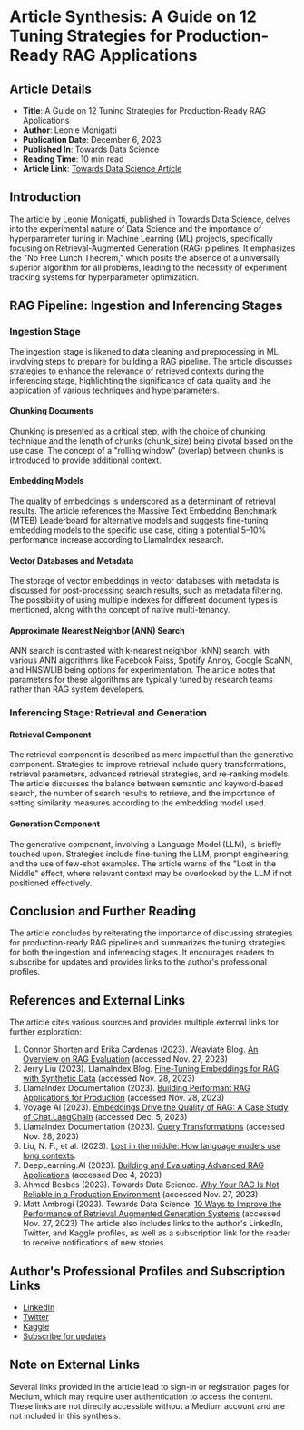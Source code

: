 # Article Synthesis: A Guide on 12 Tuning Strategies for Production-Ready RAG Applications
## Article Details
- **Title**: A Guide on 12 Tuning Strategies for Production-Ready RAG Applications
- **Author**: Leonie Monigatti
- **Publication Date**: December 6, 2023
- **Published In**: Towards Data Science
- **Reading Time**: 10 min read
- **Article Link**: [Towards Data Science Article](https://towardsdatascience.com/a-guide-on-12-tuning-strategies-for-production-ready-rag-applications-7ca646833439)
## Introduction
The article by Leonie Monigatti, published in Towards Data Science, delves into the experimental nature of Data Science and the importance of hyperparameter tuning in Machine Learning (ML) projects, specifically focusing on Retrieval-Augmented Generation (RAG) pipelines. It emphasizes the "No Free Lunch Theorem," which posits the absence of a universally superior algorithm for all problems, leading to the necessity of experiment tracking systems for hyperparameter optimization.
## RAG Pipeline: Ingestion and Inferencing Stages
### Ingestion Stage
The ingestion stage is likened to data cleaning and preprocessing in ML, involving steps to prepare for building a RAG pipeline. The article discusses strategies to enhance the relevance of retrieved contexts during the inferencing stage, highlighting the significance of data quality and the application of various techniques and hyperparameters.
#### Chunking Documents
Chunking is presented as a critical step, with the choice of chunking technique and the length of chunks (chunk_size) being pivotal based on the use case. The concept of a "rolling window" (overlap) between chunks is introduced to provide additional context.
#### Embedding Models
The quality of embeddings is underscored as a determinant of retrieval results. The article references the Massive Text Embedding Benchmark (MTEB) Leaderboard for alternative models and suggests fine-tuning embedding models to the specific use case, citing a potential 5–10% performance increase according to LlamaIndex research.
#### Vector Databases and Metadata
The storage of vector embeddings in vector databases with metadata is discussed for post-processing search results, such as metadata filtering. The possibility of using multiple indexes for different document types is mentioned, along with the concept of native multi-tenancy.
#### Approximate Nearest Neighbor (ANN) Search
ANN search is contrasted with k-nearest neighbor (kNN) search, with various ANN algorithms like Facebook Faiss, Spotify Annoy, Google ScaNN, and HNSWLIB being options for experimentation. The article notes that parameters for these algorithms are typically tuned by research teams rather than RAG system developers.
### Inferencing Stage: Retrieval and Generation
#### Retrieval Component
The retrieval component is described as more impactful than the generative component. Strategies to improve retrieval include query transformations, retrieval parameters, advanced retrieval strategies, and re-ranking models. The article discusses the balance between semantic and keyword-based search, the number of search results to retrieve, and the importance of setting similarity measures according to the embedding model used.
#### Generation Component
The generative component, involving a Language Model (LLM), is briefly touched upon. Strategies include fine-tuning the LLM, prompt engineering, and the use of few-shot examples. The article warns of the "Lost in the Middle" effect, where relevant context may be overlooked by the LLM if not positioned effectively.
## Conclusion and Further Reading
The article concludes by reiterating the importance of discussing strategies for production-ready RAG pipelines and summarizes the tuning strategies for both the ingestion and inferencing stages. It encourages readers to subscribe for updates and provides links to the author's professional profiles.
## References and External Links
The article cites various sources and provides multiple external links for further exploration:
1. Connor Shorten and Erika Cardenas (2023). Weaviate Blog. [An Overview on RAG Evaluation](https://weaviate.io/blog/an-overview-on-rag-evaluation) (accessed Nov. 27, 2023)
2. Jerry Liu (2023). LlamaIndex Blog. [Fine-Tuning Embeddings for RAG with Synthetic Data](https://llamaindex.io/blog/fine-tuning-embeddings-for-rag-with-synthetic-data) (accessed Nov. 28, 2023)
3. LlamaIndex Documentation (2023). [Building Performant RAG Applications for Production](https://llamaindex.io/docs/building-performant-rag-applications-for-production) (accessed Nov. 28, 2023)
4. Voyage AI (2023). [Embeddings Drive the Quality of RAG: A Case Study of Chat.LangChain](https://blog.voyageai.com/2023/10/29/a-case-study-of-chat-langchain/) (accessed Dec. 5, 2023)
5. LlamaIndex Documentation (2023). [Query Transformations](https://llamaindex.io/docs/query-transformations) (accessed Nov. 28, 2023)
6. Liu, N. F., et al. (2023). [Lost in the middle: How language models use long contexts](https://arxiv.org/abs/2307.03172).
7. DeepLearning.AI (2023). [Building and Evaluating Advanced RAG Applications](https://www.deeplearning.ai/building-and-evaluating-advanced-rag-applications) (accessed Dec 4, 2023)
8. Ahmed Besbes (2023). Towards Data Science. [Why Your RAG Is Not Reliable in a Production Environment](https://towardsdatascience.com/why-your-rag-is-not-reliable-in-a-production-environment) (accessed Nov. 27, 2023)
9. Matt Ambrogi (2023). Towards Data Science. [10 Ways to Improve the Performance of Retrieval Augmented Generation Systems](https://towardsdatascience.com/10-ways-to-improve-the-performance-of-retrieval-augmented-generation-systems) (accessed Nov. 27, 2023)
The article also includes links to the author's LinkedIn, Twitter, and Kaggle profiles, as well as a subscription link for the reader to receive notifications of new stories.
## Author's Professional Profiles and Subscription Links
- [LinkedIn](http://linkedin.com/in/804250ab)
- [Twitter](https://twitter.com/LeonieMonigatti)
- [Kaggle](https://www.kaggle.com/leonieMonigatti)
- [Subscribe for updates](https://medium.com/m/signin?actionUrl=https%3A%2F%2Fmedium.com%2F_%2Fsubscribe%2Fuser%2F3a38da70d8dc&operation=register&redirect=https%3A%2F%2Ftowardsdatascience.com%2Fa-guide-on-12-tuning-strategies-for-production-ready-rag-applications-7ca646833439&user=Leonie+Monigatti&userId=3a38da70d8dc&source=post_page-3a38da70d8dc----7ca646833439---------------------follow_profile-----------)
## Note on External Links
Several links provided in the article lead to sign-in or registration pages for Medium, which may require user authentication to access the content. These links are not directly accessible without a Medium account and are not included in this synthesis.
